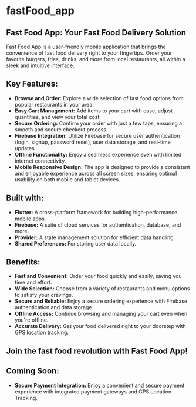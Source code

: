 # fastFood_app

## Fast Food App: Your Fast Food Delivery Solution

Fast Food App is a user-friendly mobile application that brings the convenience of fast food delivery right to your fingertips. Order your favorite burgers, fries, drinks, and more from local restaurants, all within a sleek and intuitive interface.

## Key Features:

* **Browse and Order:** Explore a wide selection of fast food options from popular restaurants in your area.
* **Easy Cart Management:** Add items to your cart with ease, adjust quantities, and view your total cost.
* **Secure Ordering:** Confirm your order with just a few taps, ensuring a smooth and secure checkout process.
* **Firebase Integration:** Utilize Firebase for secure user authentication (login, signup, password reset), user data storage, and real-time updates.
* **Offline Functionality:** Enjoy a seamless experience even with limited internet connectivity.
* **Mobile Responsive Design:** The app is designed to provide a consistent and enjoyable experience across all screen sizes, ensuring optimal usability on both mobile and tablet devices.

## Built with:

* **Flutter:** A cross-platform framework for building high-performance mobile apps.
* **Firebase:** A suite of cloud services for authentication, database, and more.
* **Provider:** A state management solution for efficient data handling.
* **Shared Preferences:** For storing user data locally.

## Benefits:

* **Fast and Convenient:** Order your food quickly and easily, saving you time and effort.
* **Wide Selection:** Choose from a variety of restaurants and menu options to satisfy your cravings.
* **Secure and Reliable:** Enjoy a secure ordering experience with Firebase authentication and data storage.
* **Offline Access:** Continue browsing and managing your cart even when you're offline.
* **Accurate Delivery:** Get your food delivered right to your doorstep with GPS location tracking.

## Join the fast food revolution with Fast Food App!

## Coming Soon:

* **Secure Payment Integration:** Enjoy a convenient and secure payment experience with integrated payment gateways and GPS Location Tracking.
